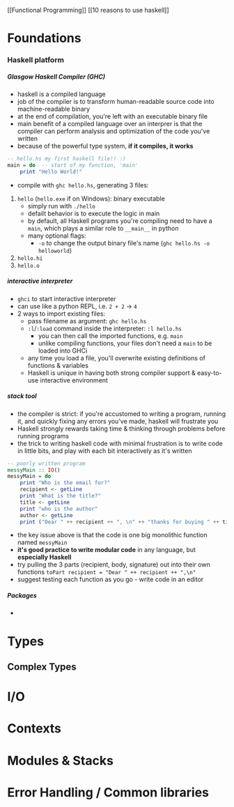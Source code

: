 [[Functional Programming]] [[10 reasons to use haskell]]

# Foundations

### Haskell platform
##### Glasgow Haskell Compiler (GHC)
- haskell is a compiled language
- job of the compiler is to transform human-readable source code into machine-readable binary
- at the end of compilation, you're left with an executable binary file
- main benefit of a compiled language over an interprer is that the compiler can perform analysis and optimization of the code you've written
- because of the powerful type system, **if it compiles, it works**

```haskell
-- hello.hs my first haskell file!! :)
main = do  -- start of my function, 'main'
	print "Hello World!"
```
- compile with `ghc hello.hs`, generating 3 files:
1. `hello` (`hello.exe` if on Windows): binary executable
	- simply run with `./hello`
	- defailt behavior is to execute the logic in main
	- by default, all Haskell programs you're compiling need to have a `main`, which plays a similar role to `__main__` in python
	- many optional flags:
		- `-o` to change the output binary file's name (`ghc hello.hs -o helloworld`)
1. `hello.hi`
2. `hello.o`

##### interactive interpreter
- `ghci` to start interactive interpreter
- can use like a python REPL, i.e. `2 + 2` -> `4`
- 2 ways to import existing files:
	- pass filename as argument: `ghc hello.hs`
	- `:l`/`:load` command inside the interpreter: `:l hello.hs`
		- you can then call the imported functions, e.g. `main`
		- unlike compiling functions, your files don't need a `main` to be loaded into GHCi
	- any time you load a file, you'll overwrite existing definitions of functions & variables
	- Haskell is unique in having both strong compiler support & easy-to-use interactive environment
##### stack tool
- the compiler is strict: if you're accustomed to writing a program, running it, and quickly fixing any errors you've made, haskell will frustrate you
- Haskell strongly rewards taking time & thinking through problems before running programs
- the trick to writing haskell code with minimal frustration is to write code in little bits, and play with each bit interactively as it's written
```haskell
-- poorly written program
messyMain :: IO()
messyMain = do
	print "Who is the email for?"
	recipient <- getLine
	print "What is the title?"
	title <- getLine
	print "who is the author"
	author <- getLine
	print ("Dear " ++ recipient ++ ", \n" ++ "thanks for buying " ++ title ++ ".\n Sincerely,\n" ++ author)
```
- the key issue above is that the code is one big monolithic function named `messyMain`
- **it's good practice to write modular code** in any language, but **especially Haskell**
- try pulling the 3 parts (recipient, body, signature) out into their own functions
`toPart recipient = "Dear " ++ recipient ++ ",\n"`
- suggest testing each function as you go - write code in an editor
##### Packages
- 


# Types

## Complex Types

# I/O

# Contexts

# Modules & Stacks

# Error Handling / Common libraries